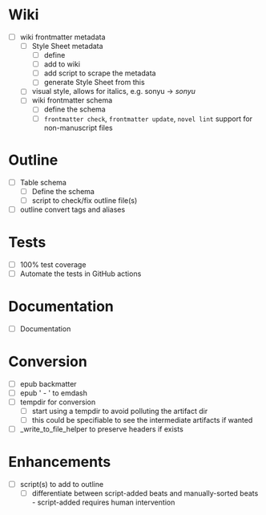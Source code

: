 # Wiki
- [ ] wiki frontmatter metadata
  - [ ] Style Sheet metadata
    - [ ] define
    - [ ] add to wiki
    - [ ] add script to scrape the metadata
    - [ ] generate Style Sheet from this
  - [ ] visual style, allows for italics, e.g. sonyu -> *sonyu*
  - [ ] wiki frontmatter schema
    - [ ] define the schema
    - [ ] `frontmatter check`, `frontmatter update`, `novel lint` support for non-manuscript files

# Outline
- [ ] Table schema
  - [ ] Define the schema
  - [ ] script to check/fix outline file(s)
- [ ] outline convert tags and aliases

# Tests
- [ ] 100% test coverage
- [ ] Automate the tests in GitHub actions

# Documentation
- [ ] Documentation

# Conversion
- [ ] epub backmatter
- [ ] epub ' - ' to emdash
- [ ] tempdir for conversion
  - [ ] start using a tempdir to avoid polluting the artifact dir
  - [ ] this could be specifiable to see the intermediate artifacts if wanted
- [ ] _write_to_file_helper to preserve headers if exists

# Enhancements
- [ ] script(s) to add to outline
  - [ ] differentiate between script-added beats and manually-sorted beats - script-added requires human intervention